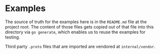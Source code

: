 # Examples

The source of truth for the examples here is in the `README.md` file at the project root. The content of those files gets copied out of that file into this directory via `go generate`, which enables us to reuse the examples for testing.

Third party `.proto` files that are imported are vendored at `internal/vendor`.
